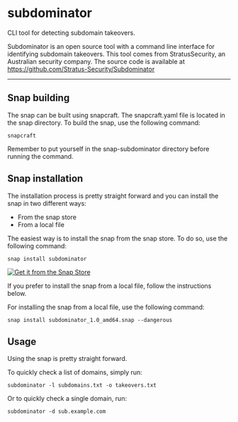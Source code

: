 # subdominator

CLI tool for detecting subdomain takeovers.

Subdominator is an open source tool with a command line interface for identifying subdomain takeovers.
This tool comes from StratusSecurity, an Australian security company.
The source code is available at https://github.com/Stratus-Security/Subdominator

***

## Snap building
The snap can be built using snapcraft. The snapcraft.yaml file is located in the snap directory. To build the snap, use the following command:

`snapcraft`

Remember to put yourself in the snap-subdominator directory before running the command.

## Snap installation
The installation process is pretty straight forward and you can install the snap in two different ways:
- From the snap store
- From a local file

The easiest way is to install the snap from the snap store. To do so, use the following command:

`snap install subdominator`

[![Get it from the Snap Store](https://snapcraft.io/static/images/badges/en/snap-store-white.svg)](https://snapcraft.io/subdominator)


If you prefer to install the snap from a local file, follow the instructions below.

For installing the snap from a local file, use the following command:

`snap install subdominator_1.0_amd64.snap --dangerous`

## Usage
Using the snap is pretty straight forward.

To quickly check a list of domains, simply run:

`subdominator -l subdomains.txt -o takeovers.txt`

Or to quickly check a single domain, run:

`subdominator -d sub.example.com`